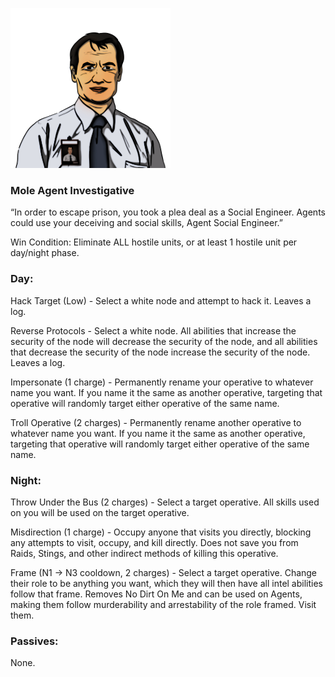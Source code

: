 ![agentsocialengineer.png](Images/agentsocialengineer.png)

### **Mole Agent Investigative**

“In order to escape prison, you took a plea deal as a Social Engineer. Agents could use your deceiving and social skills, Agent Social Engineer.”

Win Condition: Eliminate ALL hostile units, or at least 1 hostile unit per day/night phase.

### **Day:**

Hack Target (Low) - Select a white node and attempt to hack it. Leaves a log.

Reverse Protocols - Select a white node. All abilities that increase the security of the node will decrease the security of the node, and all abilities that decrease the security of the node increase the security of the node. Leaves a log.

Impersonate (1 charge) - Permanently rename your operative to whatever name you want. If you name it the same as another operative, targeting that operative will randomly target either operative of the same name.

Troll Operative (2 charges) - Permanently rename another operative to whatever name you want. If you name it the same as another operative, targeting that operative will randomly target either operative of the same name.

### **Night:**

Throw Under the Bus (2 charges) - Select a target operative. All skills used on you will be used on the target operative.

Misdirection (1 charge) - Occupy anyone that visits you directly, blocking any attempts to visit, occupy, and kill directly. Does not save you from Raids, Stings, and other indirect methods of killing this operative.

Frame (N1 -> N3 cooldown, 2 charges) - Select a target operative. Change their role to be anything you want, which they will then have all intel abilities follow that frame. Removes No Dirt On Me and can be used on Agents, making them follow murderability and arrestability of the role framed. Visit them.

### **Passives:**

None.
